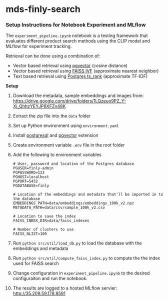 # mds-finly-search

### Setup Instructions for Notebook Experiment and MLflow
The `experiment_pipeline.ipynb` notebook is a testing framework that evaluates different product search methods using the CLIP model and MLflow for experiment tracking. 

Retrieval can be done using a combination of:

- Vector based retrieval using [pgvector](https://github.com/pgvector/pgvector) (cosine distance)
- Vector based retrieval using [FAISS IVF](https://github.com/facebookresearch/faiss/wiki/Faiss-indexes) (approximate nearest neighbor)
- Text based retrieval using [Postgres ts_rank](https://www.postgresql.org/docs/current/textsearch-controls.html) (approximate TF-IDF)

**Setup**

1. Download the metadata, sample embeddings and images from: https://drive.google.com/drive/folders/1LQzeuo9PZ_Y-Xj_QhhzYEYJP8XFZn48K
2. Extract the zip file into the `data` folder
3. Set up Python environment using `environment.yaml`
4. Install [postgresql](https://www.postgresql.org) and [pgvector](https://github.com/pgvector/pgvector) extension
5. Create environment variable `.env` file in the root folder
6. Add the following to environment variables

    ```
    # User, password and location of the Postgres database
    PGUSER=finly-admin
    PGPASSWORD=123
    PGHOST=localhost
    PGPORT=5432
    PGDATABASE=finly

    # Location of the embeddings and metadata that'll be imported in to the database
    EMBEDDINGS_PATH=data/embeddings/embeddings_100k_v2.npz
    METADATA_PATH=data/csv/sample_100k_v2.csv

    # Location to save the index
    FAISS_INDEX_DIR=data/faiss_indexes

    # Number of clusters to use
    FAISS_NLIST=100
    ```
6. Run `python src/util/load_db.py` to load the database with the embeddings and metadata
7. Run `python src/util/compute_faiss_index.py` to compute the the index used for FAISS search
8. Change configuration in `experiment_pipeline.ipynb` to the desired configuraiton and run the notebook.
9. The results are logged to a hosted MLflow servier: http://35.209.59.178:8591

